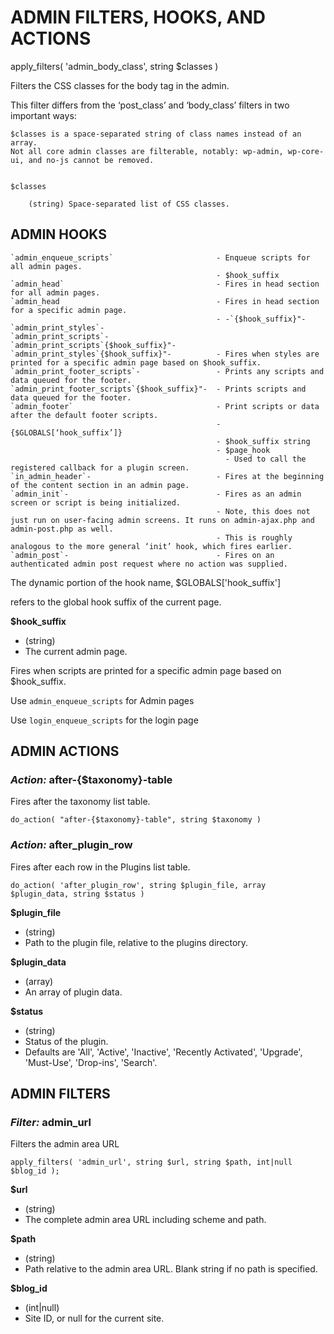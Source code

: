 # ADMIN FILTERS, HOOKS, AND ACTIONS


apply_filters( 'admin_body_class', string $classes )

Filters the CSS classes for the body tag in the admin.


This filter differs from the ‘post_class’ and ‘body_class’ filters in two important ways:

    $classes is a space-separated string of class names instead of an array.
    Not all core admin classes are filterable, notably: wp-admin, wp-core-ui, and no-js cannot be removed.


    $classes

        (string) Space-separated list of CSS classes.




## ADMIN HOOKS

```
`admin_enqueue_scripts`                       - Enqueue scripts for all admin pages.
                                              - $hook_suffix
`admin_head`                                  - Fires in head section for all admin pages.
`admin_head                                   - Fires in head section for a specific admin page.
                                              - -`{$hook_suffix}"-
`admin_print_styles`-                        
`admin_print_scripts`-                       
`admin_print_scripts`{$hook_suffix}"-        
`admin_print_styles`{$hook_suffix}"-          - Fires when styles are printed for a specific admin page based on $hook_suffix.
`admin_print_footer_scripts`-                 - Prints any scripts and data queued for the footer.
`admin_print_footer_scripts`{$hook_suffix}"-  - Prints scripts and data queued for the footer.
`admin_footer`                                - Print scripts or data after the default footer scripts.
                                              - {$GLOBALS[‘hook_suffix’]}
                                              - $hook_suffix string
                                              - $page_hook
                                            	- Used to call the registered callback for a plugin screen.
`in_admin_header`-                            - Fires at the beginning of the content section in an admin page.
`admin_init`-                                 - Fires as an admin screen or script is being initialized.
                                              - Note, this does not just run on user-facing admin screens. It runs on admin-ajax.php and admin-post.php as well.
                                              - This is roughly analogous to the more general ‘init’ hook, which fires earlier.
`admin_post`-                                 - Fires on an authenticated admin post request where no action was supplied.

```


The dynamic portion of the hook name, $GLOBALS['hook_suffix']

refers to the global hook suffix of the current page.

__$hook_suffix__  
- (string)
- The current admin page.


Fires when scripts are printed for a specific admin page based on $hook_suffix.

Use `admin_enqueue_scripts` for Admin pages

Use `login_enqueue_scripts` for the login page


## ADMIN ACTIONS


### _Action:_ after-{$taxonomy}-table

Fires after the taxonomy list table.

`do_action( "after-{$taxonomy}-table", string $taxonomy )`


### _Action:_ after_plugin_row

Fires after each row in the Plugins list table.

`do_action( 'after_plugin_row', string $plugin_file, array $plugin_data, string $status )`


__$plugin_file__
- (string)
- Path to the plugin file, relative to the plugins directory.

__$plugin_data__
- (array)
- An array of plugin data.

__$status__
- (string)
- Status of the plugin.
- Defaults are 'All', 'Active', 'Inactive', 'Recently Activated', 'Upgrade', 'Must-Use', 'Drop-ins', 'Search'.







## ADMIN FILTERS

### _Filter:_ admin_url

Filters the admin area URL

```
apply_filters( 'admin_url', string $url, string $path, int|null $blog_id );
```

__$url__
- (string)
- The complete admin area URL including scheme and path.

__$path__
- (string)
- Path relative to the admin area URL. Blank string if no path is specified.

__$blog_id__
- (int|null)
- Site ID, or null for the current site.
